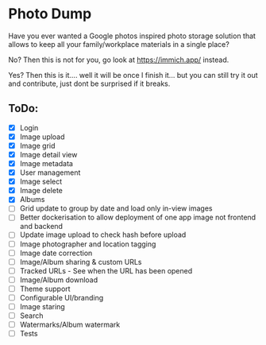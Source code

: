 # Photo Dump

Have you ever wanted a Google photos inspired photo storage solution that allows to keep all your family/workplace materials in a single place?

No? Then this is not for you, go look at https://immich.app/ instead.

Yes? Then this is it.... well it will be once I finish it... but you can still try it out and contribute, just dont be surprised if it breaks.

## ToDo:
- [X] Login
- [X] Image upload
- [X] Image grid
- [X] Image detail view
- [X] Image metadata
- [X] User management
- [X] Image select
- [X] Image delete
- [X] Albums
- [ ] Grid update to group by date and load only in-view images
- [ ] Better dockerisation to allow deployment of one app image not frontend and backend
- [ ] Update image upload to check hash before upload
- [ ] Image photographer and location tagging
- [ ] Image date correction
- [ ] Image/Album sharing & custom URLs
- [ ] Tracked URLs - See when the URL has been opened
- [ ] Image/Album download
- [ ] Theme support
- [ ] Configurable UI/branding
- [ ] Image staring
- [ ] Search
- [ ] Watermarks/Album watermark
- [ ] Tests
